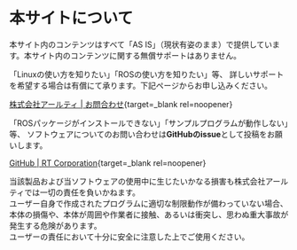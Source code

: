 # 本サイトについて

本サイト内のコンテンツはすべて「AS IS」（現状有姿のまま）で提供しています。本サイト内のコンテンツに関する無償サポートはありません。

「Linuxの使い方を知りたい」「ROSの使い方を知りたい」等、
詳しいサポートを希望する場合は有償にて承ります。下記ページからお申し込みください。

[株式会社アールティ | お問合わせ](https://rt-net.jp/company/inquiries/){target=_blank rel=noopener}

「ROSパッケージがインストールできない」「サンプルプログラムが動作しない」等、
ソフトウェアについてのお問い合わせは**GitHubのissue**として投稿をお願いします。

[GitHub | RT Corporation](https://github.com/rt-net){target=_blank rel=noopener}

当該製品および当ソフトウェアの使用中に生じたいかなる損害も株式会社アールティでは一切の責任を負いかねます。  
ユーザー自身で作成されたプログラムに適切な制限動作が備わっていない場合、本体の損傷や、本体が周囲や作業者に接触、あるいは衝突し、思わぬ重大事故が発生する危険があります。  
ユーザーの責任において十分に安全に注意した上でご使用ください。